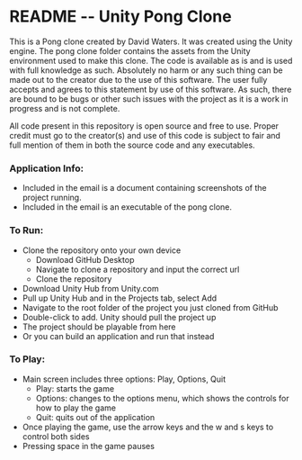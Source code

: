 # README -- Unity Pong Clone

This is a Pong clone created by David Waters. It was created using the Unity engine. The pong clone folder contains the assets from the Unity environment used to make this clone. The code is available as is and is used with full knowledge as such. Absolutely no harm or any such thing can be made out to the creator due to the use of this software. The user fully accepts and agrees to this statement by use of this software. As such, there are bound to be bugs or other such issues with the project as it is a work in progress and is not complete.

All code present in this repository is open source and free to use. Proper credit must go to the creator(s) and use of this code is subject to fair and full mention of them in both the source code and any executables.

### Application Info:
* Included in the email is a document containing screenshots of the project running.
* Included in the email is an executable of the pong clone.

### To Run:
* Clone the repository onto your own device
  * Download GitHub Desktop
  * Navigate to clone a repository and input the correct url
  * Clone the repository
* Download Unity Hub from Unity.com
* Pull up Unity Hub and in the Projects tab, select Add
* Navigate to the root folder of the project you just cloned from GitHub
* Double-click to add. Unity should pull the project up
* The project should be playable from here
* Or you can build an application and run that instead

### To Play:
* Main screen includes three options: Play, Options, Quit
  * Play: starts the game
  * Options: changes to the options menu, which shows the controls for how to play the game
  * Quit: quits out of the application
* Once playing the game, use the arrow keys and the w and s keys to control both sides
* Pressing space in the game pauses
